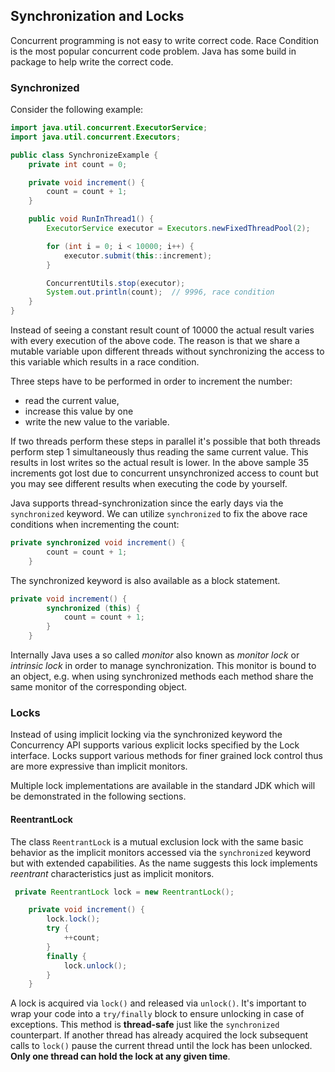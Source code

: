 ## Synchronization and Locks

Concurrent programming is not easy to write correct code. Race Condition is the most popular concurrent code problem.
Java has some build in package to help write the correct code.

### Synchronized
Consider the following example:
```java
import java.util.concurrent.ExecutorService;
import java.util.concurrent.Executors;

public class SynchronizeExample {
    private int count = 0;

    private void increment() {
        count = count + 1;
    }

    public void RunInThread1() {
        ExecutorService executor = Executors.newFixedThreadPool(2);

        for (int i = 0; i < 10000; i++) {
            executor.submit(this::increment);
        }

        ConcurrentUtils.stop(executor);
        System.out.println(count);  // 9996, race condition
    }
}

```

Instead of seeing a constant result count of 10000 the actual result varies with every execution of the above code. The reason is that we share a mutable variable upon different threads without synchronizing the access to this variable which results in a race condition.

Three steps have to be performed in order to increment the number: 
-  read the current value, 
- increase this value by one 
- write the new value to the variable. 
 
If two threads perform these steps in parallel it's possible that both threads perform step 1 simultaneously thus reading the same current value. This results in lost writes so the actual result is lower. In the above sample 35 increments got lost due to concurrent unsynchronized access to count but you may see different results when executing the code by yourself.

Java supports thread-synchronization since the early days via the `synchronized` keyword. We can utilize `synchronized` to fix the above race conditions when incrementing the count:
```java
private synchronized void increment() {
        count = count + 1;
    }
```

The synchronized keyword is also available as a block statement.

```java
private void increment() {
        synchronized (this) {
            count = count + 1;
        }
    }
```

Internally Java uses a so called *monitor* also known as *monitor lock* or *intrinsic lock* in order to manage synchronization. This monitor is bound to an object, e.g. when using synchronized methods each method share the same monitor of the corresponding object.

### Locks
Instead of using implicit locking via the synchronized keyword the Concurrency API supports various explicit locks specified by the Lock interface. Locks support various methods for finer grained lock control thus are more expressive than implicit monitors.

Multiple lock implementations are available in the standard JDK which will be demonstrated in the following sections.

#### ReentrantLock

The class `ReentrantLock` is a mutual exclusion lock with the same basic behavior as the implicit monitors accessed via the `synchronized` keyword but with extended capabilities. As the name suggests this lock implements *reentrant* characteristics just as implicit monitors.

```java
 private ReentrantLock lock = new ReentrantLock();

    private void increment() {
        lock.lock();
        try {
            ++count;
        }
        finally {
            lock.unlock();
        }
    }
```

A lock is acquired via `lock()` and released via `unlock()`. It's important to wrap your code into a `try/finally` block to ensure unlocking in case of exceptions. This method is **thread-safe** just like the `synchronized` counterpart. If another thread has already acquired the lock subsequent calls to `lock()` pause the current thread until the lock has been unlocked. **Only one thread can hold the lock at any given time**.